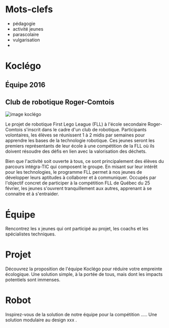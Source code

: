 # Mots-clefs

  - pédagogie
  - activité jeunes
  - parascolaire
  - vulgarisation
  - 

# Koclégo
## Équipe 2016
## Club de robotique Roger-Comtois
![image koclégo](img.png)


Le projet de robotique First Lego League (FLL) à l'école secondaire Roger-Comtois s'inscrit dans le cadre d'un club de robotique. Participants volontaires, les élèves se réunissent 1 à 2 midis par semaines pour apprendre les bases de la technologie robotique. Ces jeunes seront les premiers représentants de leur école à une compétition de la FLL où ils doivent résoudre des défis en lien avec la valorisation des déchets.

Bien que l'activité soit ouverte à tous, ce sont principalement des élèves du parcours intégra-TIC qui composent le groupe. En misant sur leur intérêt pour les technologies, le programme FLL permet à nos jeunes de développer leurs aptitudes à collaborer et à communiquer. Occupés par l'objectif concret de participer à la compétition FLL de Québec du 25 février, les jeunes s'ouvrent tranquillement aux autres, apprenant à se connaitre et à s'entraider.


# Équipe

Rencontrez les x jeunes qui ont participé au projet, les coachs et les spécialistes techniques.


# Projet

Découvrez la proposition de l'équipe Koclégo pour réduire votre empreinte écologique. Une solution simple, à la portée de tous, mais dont les impacts potentiels sont immenses.

# Robot

Inspirez-vous de la solution de notre équipe pour la compétition ..... Une solution modulaire au design xxx .
